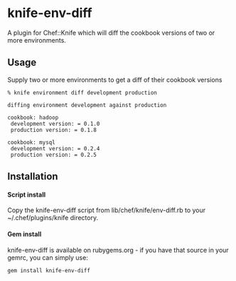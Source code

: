 # knife-env-diff

A plugin for Chef::Knife which will diff the cookbook versions of two or more environments.

## Usage 

Supply two or more environments to get a diff of their cookbook versions

```
% knife environment diff development production

diffing environment development against production

cookbook: hadoop
 development version: = 0.1.0
 production version: = 0.1.8

cookbook: mysql
 development version: = 0.2.4
 production version: = 0.2.5
```

## Installation

#### Script install

Copy the knife-env-diff script from lib/chef/knife/env-diff.rb to your ~/.chef/plugins/knife directory.

#### Gem install

knife-env-diff is available on rubygems.org - if you have that source in your gemrc, you can simply use:

    gem install knife-env-diff
